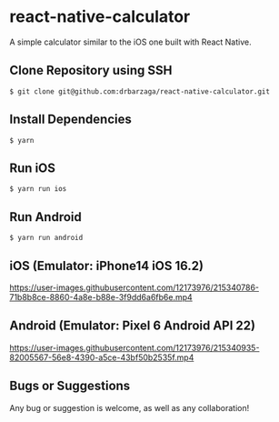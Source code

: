 # react-native-calculator

A simple calculator similar to the iOS one built with React Native.


## Clone Repository using SSH
```
$ git clone git@github.com:drbarzaga/react-native-calculator.git
```

## Install Dependencies
```
$ yarn
```

## Run iOS
```
$ yarn run ios
```

## Run Android
```
$ yarn run android
```


## iOS (Emulator: iPhone14 iOS 16.2)
https://user-images.githubusercontent.com/12173976/215340786-71b8b8ce-8860-4a8e-b88e-3f9dd6a6fb6e.mp4

## Android (Emulator: Pixel 6 Android API 22)
https://user-images.githubusercontent.com/12173976/215340935-82005567-56e8-4390-a5ce-43bf50b2535f.mp4

## Bugs or Suggestions
Any bug or suggestion is welcome, as well as any collaboration!

